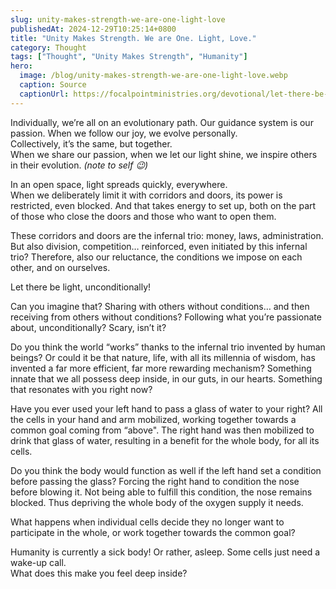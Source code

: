 ```yaml
---
slug: unity-makes-strength-we-are-one-light-love
publishedAt: 2024-12-29T10:25:14+0800
title: "Unity Makes Strength. We are One. Light, Love."
category: Thought
tags: ["Thought", "Unity Makes Strength", "Humanity"]
hero:
  image: /blog/unity-makes-strength-we-are-one-light-love.webp
  caption: Source
  captionUrl: https://focalpointministries.org/devotional/let-there-be-light/
---
```



Individually, we’re all on an evolutionary path. Our guidance system is our passion. When we follow our joy, we evolve personally.  
Collectively, it’s the same, but together.  
When we share our passion, when we let our light shine, we inspire others in their evolution. _(note to self 😉)_

In an open space, light spreads quickly, everywhere.  
When we deliberately limit it with corridors and doors, its power is restricted, even blocked. And that takes energy to set up, both on the part of those who close the doors and those who want to open them.

These corridors and doors are the infernal trio: money, laws, administration. But also division, competition… reinforced, even initiated by this infernal trio? Therefore, also our reluctance, the conditions we impose on each other, and on ourselves.

Let there be light, unconditionally!

Can you imagine that? Sharing with others without conditions… and then receiving from others without conditions? Following what you’re passionate about, unconditionally? Scary, isn’t it?

Do you think the world “works” thanks to the infernal trio invented by human beings? Or could it be that nature, life, with all its millennia of wisdom, has invented a far more efficient, far more rewarding mechanism? Something innate that we all possess deep inside, in our guts, in our hearts. Something that resonates with you right now?

Have you ever used your left hand to pass a glass of water to your right? All the cells in your hand and arm mobilized, working together towards a common goal coming from “above". The right hand was then mobilized to drink that glass of water, resulting in a benefit for the whole body, for all its cells.

Do you think the body would function as well if the left hand set a condition before passing the glass? Forcing the right hand to condition the nose before blowing it. Not being able to fulfill this condition, the nose remains blocked. Thus depriving the whole body of the oxygen supply it needs.

What happens when individual cells decide they no longer want to participate in the whole, or work together towards the common goal?

Humanity is currently a sick body! Or rather, asleep. Some cells just need a wake-up call.  
What does this make you feel deep inside?
